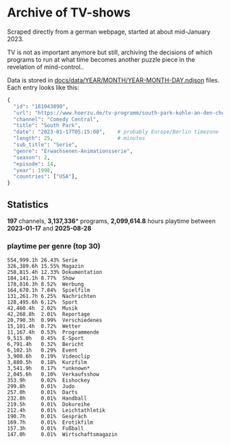 # Archive of TV-shows

Scraped directly from a german webpage, started at about mid-January 2023.

TV is not as important anymore but still, archiving the decisions of which programs to run at what time
becomes another puzzle piece in the revelation of mind-control.. 

Data is stored in [docs/data/YEAR/MONTH/YEAR-MONTH-DAY.ndjson](docs/data/) files. 
Each entry looks like this:

```python
{
  "id": "181043890", 
  "url": "https://www.hoerzu.de/tv-programm/south-park-kohle-an-den-chefkoch/bid_181043890/", 
  "channel": "Comedy Central", 
  "title": "South Park", 
  "date": "2023-01-17T05:15:00",    # probably Europe/Berlin timezone 
  "length": 25,                     # minutes 
  "sub_title": "Serie", 
  "genre": "Erwachsenen-Animationsserie", 
  "season": 2, 
  "episode": 14, 
  "year": 1998, 
  "countries": ["USA"],
}
```

## Statistics

**197** channels, **3,137,336*** programs, **2,099,614.8** hours playtime between **2023-01-17** and **2025-08-28**


### playtime per genre (top 30)

    554,999.1h 26.43% Serie
    326,389.6h 15.55% Magazin
    258,815.4h 12.33% Dokumentation
    184,141.1h 8.77%  Show
    178,816.3h 8.52%  Werbung
    164,670.1h 7.84%  Spielfilm
    131,261.7h 6.25%  Nachrichten
    128,495.6h 6.12%  Sport
    42,460.4h  2.02%  Musik
    42,268.8h  2.01%  Reportage
    20,790.3h  0.99%  Verschiedenes
    15,101.4h  0.72%  Wetter
    11,167.4h  0.53%  Programmende
    9,515.0h   0.45%  E-Sport
    6,791.4h   0.32%  Bericht
    6,102.1h   0.29%  Event
    3,900.6h   0.19%  Videoclip
    3,880.5h   0.18%  Kurzfilm
    3,541.9h   0.17%  *unknown*
    2,045.6h   0.10%  Verkaufsshow
    353.9h     0.02%  Eishockey
    299.8h     0.01%  Judo
    257.0h     0.01%  Darts
    232.8h     0.01%  Handball
    219.5h     0.01%  Dokureihe
    212.4h     0.01%  Leichtathletik
    190.7h     0.01%  Gespräch
    169.7h     0.01%  Erotikfilm
    157.3h     0.01%  Fußball
    147.0h     0.01%  Wirtschaftsmagazin
